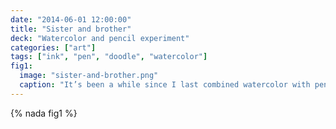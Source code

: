 ```yaml
---
date: "2014-06-01 12:00:00"
title: "Sister and brother"
deck: "Watercolor and pencil experiment"
categories: ["art"]
tags: ["ink", "pen", "doodle", "watercolor"]
fig1:
  image: "sister-and-brother.png"
  caption: "It’s been a while since I last combined watercolor with pencil; I’m looking forward to using this technique on future doodles."
---
```


{% nada fig1 %}

